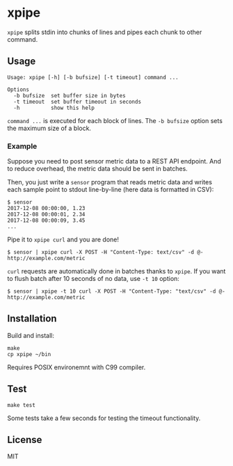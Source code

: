 xpipe
=====

`xpipe` splits stdin into chunks of lines and pipes each chunk to other command.

## Usage

    Usage: xpipe [-h] [-b bufsize] [-t timeout] command ...

    Options
      -b bufsize  set buffer size in bytes
      -t timeout  set buffer timeout in seconds
      -h          show this help

`command ...` is executed for each block of lines. The `-b bufsize` option sets
the maximum size of a block.

### Example

Suppose you need to post sensor metric data to a REST API endpoint. And to
reduce overhead, the metric data should be sent in batches.

Then, you just write a `sensor` program that reads metric data and writes each
sample point to stdout line-by-line (here data is formatted in CSV):

    $ sensor
    2017-12-08 00:00:00, 1.23
    2017-12-08 00:00:01, 2.34
    2017-12-08 00:00:09, 3.45
    ...

Pipe it to `xpipe curl` and you are done!

    $ sensor | xpipe curl -X POST -H "Content-Type: text/csv" -d @- http://example.com/metric

`curl` requests are automatically done in batches thanks to `xpipe`. If you
want to flush batch after 10 seconds of no data, use `-t 10` option:

    $ sensor | xpipe -t 10 curl -X POST -H "Content-Type: "text/csv" -d @- http://example.com/metric

## Installation

Build and install:

    make
    cp xpipe ~/bin

Requires POSIX environemnt with C99 compiler.

## Test

    make test

Some tests take a few seconds for testing the timeout functionality.

## License

MIT
